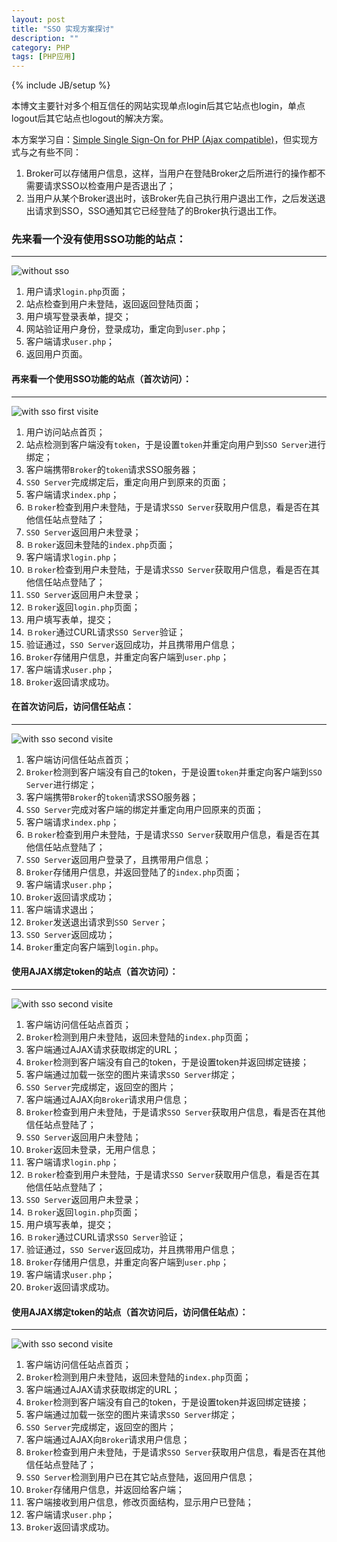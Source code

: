 ```yaml
---
layout: post
title: "SSO 实现方案探讨"
description: ""
category: PHP
tags: [PHP应用]
---
```

{% include JB/setup %}

本博文主要针对多个相互信任的网站实现单点login后其它站点也login，单点logout后其它站点也logout的解决方案。

本方案学习自：[Simple Single Sign-On for PHP \(Ajax compatible\)](http://www.jasny.net/articles/simple-single-sign-on-for-php/)，但实现方式与之有些不同：

1. Broker可以存储用户信息，这样，当用户在登陆Broker之后所进行的操作都不需要请求SSO以检查用户是否退出了；
2. 当用户从某个Broker退出时，该Broker先自己执行用户退出工作，之后发送退出请求到SSO，SSO通知其它已经登陆了的Broker执行退出工作。

<!--more-->
### 先来看一个没有使用SSO功能的站点：
- - -
![without sso](/assets/img/201402140101.png)

1. 用户请求`login.php`页面；
2. 站点检查到用户未登陆，返回返回登陆页面；
3. 用户填写登录表单，提交；
4. 网站验证用户身份，登录成功，重定向到`user.php`；
5. 客户端请求`user.php`；
6. 返回用户页面。

#### 再来看一个使用SSO功能的站点（首次访问）：
- - -
![with sso first visite](/assets/img/201402140102.png)

1. 用户访问站点首页；
2. 站点检测到客户端没有`token`，于是设置`token`并重定向用户到`SSO Server`进行绑定；
3. 客户端携带`Broker`的`token`请求SSO服务器；
4. `SSO Server`完成绑定后，重定向用户到原来的页面；
5. 客户端请求`index.php`；
6. `Ｂroker`检查到用户未登陆，于是请求`SSO Server`获取用户信息，看是否在其他信任站点登陆了；
7. `SSO Server`返回用户未登录；
8. `Ｂroker`返回未登陆的`index.php`页面；
9. 客户端请求`login.php`；
10. `Ｂroker`检查到用户未登陆，于是请求`SSO Server`获取用户信息，看是否在其他信任站点登陆了；
11. `SSO Server`返回用户未登录；
12. `Ｂroker`返回`login.php`页面；
10. 用户填写表单，提交；
10. `Ｂroker`通过CURL请求`SSO Server`验证；
11. 验证通过，`SSO Server`返回成功，并且携带用户信息；
12. `Broker`存储用户信息，并重定向客户端到`user.php`；
13. 客户端请求`user.php`；
16. `Broker`返回请求成功。

#### 在首次访问后，访问信任站点：
- - -
![with sso second visite](/assets/img/201402140103.png)

1. 客户端访问信任站点首页；
2. `Broker`检测到客户端没有自己的token，于是设置`token`并重定向客户端到`SSO Server`进行绑定；
3. 客户端携带`Broker`的`token`请求SSO服务器；
3. `SSO Server`完成对客户端的绑定并重定向用户回原来的页面；
4. 客户端请求`index.php`；
5. `Ｂroker`检查到用户未登陆，于是请求`SSO Server`获取用户信息，看是否在其他信任站点登陆了；
6. `SSO Server`返回用户登录了，且携带用户信息；
5. `Broker`存储用户信息，并返回登陆了的`index.php`页面；
6. 客户端请求`user.php`；
7. `Broker`返回请求成功；
8. 客户端请求退出；
8. `Broker`发送退出请求到`SSO Server`；
9. `SSO Server`返回成功；
10. `Broker`重定向客户端到`login.php`。

#### 使用AJAX绑定token的站点（首次访问）：
- - -
![with sso second visite](/assets/img/201402140104.png)

1. 客户端访问信任站点首页；
2. `Broker`检测到用户未登陆，返回未登陆的`index.php`页面；
3. 客户端通过AJAX请求获取绑定的URL；
4. `Broker`检测到客户端没有自己的token，于是设置token并返回绑定链接；
5. 客户端通过加载一张空的图片来请求`SSO Server`绑定；
6. `SSO Server`完成绑定，返回空的图片；
7. 客户端通过AJAX向`Broker`请求用户信息；
8. `Broker`检查到用户未登陆，于是请求`SSO Server`获取用户信息，看是否在其他信任站点登陆了；
9. `SSO Server`返回用户未登陆；
10. `Broker`返回未登录，无用户信息；
11. 客户端请求`login.php`；
12. `Ｂroker`检查到用户未登陆，于是请求`SSO Server`获取用户信息，看是否在其他信任站点登陆了；
13. `SSO Server`返回用户未登录；
14. `Ｂroker`返回`login.php`页面；
15. 用户填写表单，提交；
16. `Ｂroker`通过CURL请求`SSO Server`验证；
17. 验证通过，`SSO Server`返回成功，并且携带用户信息；
18. `Broker`存储用户信息，并重定向客户端到`user.php`；
19. 客户端请求`user.php`；
20. `Broker`返回请求成功。

#### 使用AJAX绑定token的站点（首次访问后，访问信任站点）：
- - -
![with sso second visite](/assets/img/201402140105.png)

1. 客户端访问信任站点首页；
2. `Broker`检测到用户未登陆，返回未登陆的`index.php`页面；
3. 客户端通过AJAX请求获取绑定的URL；
4. `Broker`检测到客户端没有自己的token，于是设置token并返回绑定链接；
5. 客户端通过加载一张空的图片来请求`SSO Server`绑定；
6. `SSO Server`完成绑定，返回空的图片；
7. 客户端通过AJAX向`Broker`请求用户信息；
8. `Broker`检查到用户未登陆，于是请求`SSO Server`获取用户信息，看是否在其他信任站点登陆了；
9. `SSO Server`检测到用户已在其它站点登陆，返回用户信息；
10. `Broker`存储用户信息，并返回给客户端；
11. 客户端接收到用户信息，修改页面结构，显示用户已登陆；
12. 客户端请求`user.php`；
13. `Broker`返回请求成功。